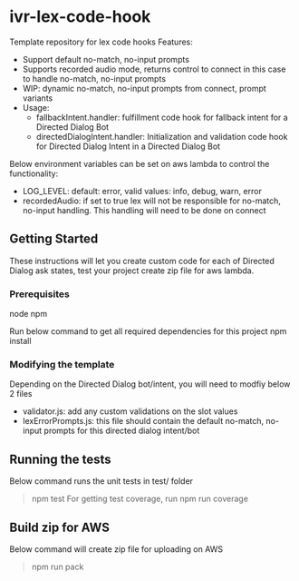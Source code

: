 # ivr-lex-code-hook

Template repository for lex code hooks
Features:
 - Support default no-match, no-input prompts
 - Supports recorded audio mode, returns control to connect in this case to handle no-match, no-input prompts
 - WIP: dynamic no-match, no-input prompts from connect, prompt variants
 - Usage:
    - fallbackIntent.handler: fulfillment code hook for fallback intent for a Directed Dialog Bot
    - directedDialogIntent.handler: Initialization and validation code hook for Directed Dialog Intent in a Directed Dialog Bot


Below environment variables can be set on aws lambda to control the functionality:
- LOG_LEVEL: default: error, valid values: info, debug, warn, error
- recordedAudio: if set to true lex will not be responsible for no-match, no-input handling. This handling will need to be done on connect

## Getting Started

These instructions will let you create custom code for each of Directed Dialog ask states, test your project  create zip file for aws lambda.

### Prerequisites

node
npm

Run below command to get all required dependencies for this project
npm install 

### Modifying the template

Depending on the Directed Dialog bot/intent, you will need to modfiy below 2 files
- validator.js: add any custom validations on the slot values
- lexErrorPrompts.js: this file should contain the default no-match, no-input prompts for this directed dialog intent/bot


## Running the tests
Below command runs the unit tests in test/ folder
> npm test
For getting test coverage, run 
> npm run coverage

## Build zip for AWS

Below command will create zip file for uploading on AWS 
> npm run pack



